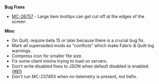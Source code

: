 **Bug Fixes**

- [MC-26757](https://bugs.mojang.com/browse/MC-26757) - Large item tooltips can get cut off at the edges of the screen

**Misc**

- On Quilt, require beta 15 or later because there is a crucial bug fix.
- Mark all superseded mods as "conflicts" which make Fabric & Quilt log warnings.
- Compress icon for smaller file size.
- Fix some client mixins trying to load on servers.
- Don't write disabled fixes to JSON when default disabled is enabled. ([#81](https://github.com/W-OVERFLOW/Debugify/issues/81))
- Don't run MC-237493 when no-telemetry is present, not tiefix.
